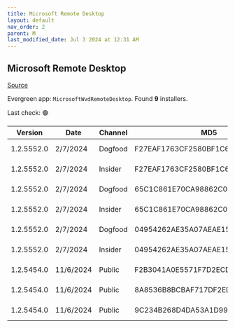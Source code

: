 ```yaml
---
title: Microsoft Remote Desktop
layout: default
nav_order: 2
parent: M
last_modified_date: Jul 3 2024 at 12:31 AM
---
```


## Microsoft Remote Desktop

[Source](https://docs.microsoft.com/en-us/azure/virtual-desktop/connect-windows-7-10)

Evergreen app: `MicrosoftWvdRemoteDesktop`. Found **9** installers.

Last check: 🟢

| Version    | Date      | Channel | MD5                              | Sha2                                                                                                                             | Architecture | Filename                           | URI                                                                                                                                    |
| ---------- | --------- | ------- | -------------------------------- | -------------------------------------------------------------------------------------------------------------------------------- | ------------ | ---------------------------------- | -------------------------------------------------------------------------------------------------------------------------------------- |
| 1.2.5552.0 | 2/7/2024  | Dogfood | F27EAF1763CF2580BF1C6F0DC23EFCA8 | 6CE5850BA7BDB4F6EADF66A7CF1E0608D394D687E2686896770C27EA919B8CE3775418278D3F039E0ACA6319E692B885220E2EA985CB8FF1A6D469EB82DB7ACA | ARM64        | RemoteDesktop_1.2.5552.0_ARM64.msi | [https://query.prod.cms.rt.microsoft.com/cms/api/am/binary/RW1mSYm](https://query.prod.cms.rt.microsoft.com/cms/api/am/binary/RW1mSYm) |
| 1.2.5552.0 | 2/7/2024  | Insider | F27EAF1763CF2580BF1C6F0DC23EFCA8 | 6CE5850BA7BDB4F6EADF66A7CF1E0608D394D687E2686896770C27EA919B8CE3775418278D3F039E0ACA6319E692B885220E2EA985CB8FF1A6D469EB82DB7ACA | ARM64        | RemoteDesktop_1.2.5552.0_ARM64.msi | [https://query.prod.cms.rt.microsoft.com/cms/api/am/binary/RW1mSYm](https://query.prod.cms.rt.microsoft.com/cms/api/am/binary/RW1mSYm) |
| 1.2.5552.0 | 2/7/2024  | Dogfood | 65C1C861E70CA98862C053FFF74D5506 | D80F81FC3903072A80095C7E8EE4F587529BC7EF95EE242F8E9B1429C78FABD3535BAEF58369B91C90F77B57DB8740EF9F893864D463227D41F7D84EBDB590FF | x64          | RemoteDesktop_1.2.5552.0_x64.msi   | [https://query.prod.cms.rt.microsoft.com/cms/api/am/binary/RW1mLqA](https://query.prod.cms.rt.microsoft.com/cms/api/am/binary/RW1mLqA) |
| 1.2.5552.0 | 2/7/2024  | Insider | 65C1C861E70CA98862C053FFF74D5506 | D80F81FC3903072A80095C7E8EE4F587529BC7EF95EE242F8E9B1429C78FABD3535BAEF58369B91C90F77B57DB8740EF9F893864D463227D41F7D84EBDB590FF | x64          | RemoteDesktop_1.2.5552.0_x64.msi   | [https://query.prod.cms.rt.microsoft.com/cms/api/am/binary/RW1mLqA](https://query.prod.cms.rt.microsoft.com/cms/api/am/binary/RW1mLqA) |
| 1.2.5552.0 | 2/7/2024  | Dogfood | 04954262AE35A07AEAE1568D480ABBE6 | 29F89A81DC44E82C8F9C03781A7E1C48EE201F81F70C83E55037639854D99B0F465E9A135ABC4A5E1BC1B95310067AC81249DAC8946522D5B6356BB425FFB46E | x86          | RemoteDesktop_1.2.5552.0_x86.msi   | [https://query.prod.cms.rt.microsoft.com/cms/api/am/binary/RW1mLqB](https://query.prod.cms.rt.microsoft.com/cms/api/am/binary/RW1mLqB) |
| 1.2.5552.0 | 2/7/2024  | Insider | 04954262AE35A07AEAE1568D480ABBE6 | 29F89A81DC44E82C8F9C03781A7E1C48EE201F81F70C83E55037639854D99B0F465E9A135ABC4A5E1BC1B95310067AC81249DAC8946522D5B6356BB425FFB46E | x86          | RemoteDesktop_1.2.5552.0_x86.msi   | [https://query.prod.cms.rt.microsoft.com/cms/api/am/binary/RW1mLqB](https://query.prod.cms.rt.microsoft.com/cms/api/am/binary/RW1mLqB) |
| 1.2.5454.0 | 11/6/2024 | Public  | F2B3041A0E5571F7D2ECD604BE423476 | 9697C521987F46D2C380D0183532F2F6EC0CFB7AF4A3F006FB3A66EFFAFE8D61244148121F0B08DBDE31FB7603A88E662860D1AD77DDEE0E5657DAAA1F7E5C5F | ARM64        | RemoteDesktop_1.2.5454.0_ARM64.msi | [https://query.prod.cms.rt.microsoft.com/cms/api/am/binary/RW1m0Bd](https://query.prod.cms.rt.microsoft.com/cms/api/am/binary/RW1m0Bd) |
| 1.2.5454.0 | 11/6/2024 | Public  | 8A8536B8BCBAF717DF2ED0A3044DC4E3 | 5ED608C6F99781E86B5D8B82E490804370430D14A4B1D82A6B45801CFC00CCE904B6DB5D6F068FF0D31CE6345D9B8EFE4FEBA5847F8B3D17F1BD49D1702447CA | x64          | RemoteDesktop_1.2.5454.0_x64.msi   | [https://query.prod.cms.rt.microsoft.com/cms/api/am/binary/RW1m3bh](https://query.prod.cms.rt.microsoft.com/cms/api/am/binary/RW1m3bh) |
| 1.2.5454.0 | 11/6/2024 | Public  | 9C234B268D4DA53A1D997CEC06646C50 | 52EEAD528B00437757BB77F9FB3B6CC71FB3A59120A8D2BFE31E5319CF215F2223684B3C6B970E04B3E7B5469C35C578FB086A396894BFD3C3B8F100156616BF | x86          | RemoteDesktop_1.2.5454.0_x86.msi   | [https://query.prod.cms.rt.microsoft.com/cms/api/am/binary/RW1m3bi](https://query.prod.cms.rt.microsoft.com/cms/api/am/binary/RW1m3bi) |
